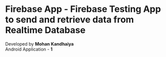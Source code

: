 # Firebase App - Firebase Testing App to send and retrieve data from Realtime Database

Developed by **Mohan Kandhaiya**<br/>
Android Application - **1**
